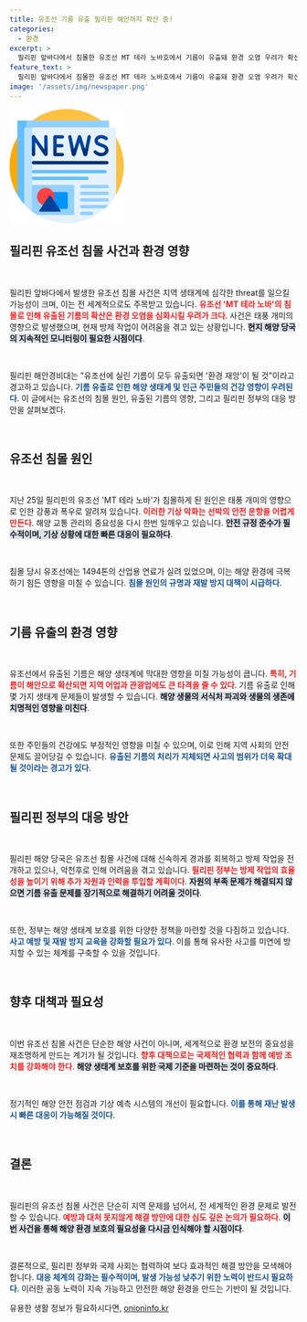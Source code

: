 ```yaml
---
title: 유조선 기름 유출 필리핀 해안까지 확산 중!
categories:
  - 환경
excerpt: >
  필리핀 앞바다에서 침몰한 유조선 MT 테라 노바호에서 기름이 유출돼 환경 오염 우려가 확산하고 있다. 불라칸주 해안에 퍼진 기름과 방제 작업의 어려움이 심각한 상황이다. 환경 재앙의 경고가 이어지는 가운데, 해양 당국이 대응에 나섰다.
feature_text: >
  필리핀 앞바다에서 침몰한 유조선 MT 테라 노바호에서 기름이 유출돼 환경 오염 우려가 확산하고 있다. 불라칸주 해안에 퍼진 기름과 방제 작업의 어려움이 심각한 상황이다. 환경 재앙의 경고가 이어지는 가운데, 해양 당국이 대응에 나섰다.
image: '/assets/img/newspaper.png'
---
```


<p><img src="/assets/img/newspaper.png" alt="kimp 속보" /></p>

<h2 data-ke-size="size26">필리핀 유조선 침몰 사건과 환경 영향</h2>

<p data-ke-size="size16">&nbsp;</p>

<p>필리핀 앞바다에서 발생한 유조선 침몰 사건은 지역 생태계에 심각한 threat를 일으킬 가능성이 크며, 이는 전 세계적으로도 주목받고 있습니다. <b><span style="color: #ee2323;">유조선 'MT 테라 노바'의 침몰로 인해 유출된 기름의 확산은 환경 오염을 심화시킬 우려가 크다</span></b>. 사건은 태풍 개미의 영향으로 발생했으며, 현재 방제 작업이 어려움을 겪고 있는 상황입니다. <b><span style="background-color: #21538527;">현지 해양 당국의 지속적인 모니터링이 필요한 시점이다</span></b>.</p>

<p data-ke-size="size16">&nbsp;</p>

<p>필리핀 해안경비대는 "유조선에 실린 기름이 모두 유출되면 '환경 재앙'이 될 것"이라고 경고하고 있습니다. <b><span style="color: #1a5490;">기름 유출로 인한 해양 생태계 및 인근 주민들의 건강 영향이 우려된다</span></b>. 이 글에서는 유조선의 침몰 원인, 유출된 기름의 영향, 그리고 필리핀 정부의 대응 방안을 살펴보겠다. </p>

<p data-ke-size="size16">&nbsp;</p>

<h2 data-ke-size="size26">유조선 침몰 원인</h2>

<p data-ke-size="size16">&nbsp;</p>

<p>지난 25일 필리핀의 유조선 'MT 테라 노바'가 침몰하게 된 원인은 태풍 개미의 영향으로 인한 강풍과 폭우로 알려져 있습니다. <b><span style="color: #ee2323;">이러한 기상 악화는 선박의 안전 운항을 어렵게 만든다</span></b>. 해양 교통 관리의 중요성을 다시 한번 일깨우고 있습니다. <b><span style="background-color: #21538527;">안전 규정 준수가 필수적이며, 기상 상황에 대한 빠른 대응이 필요하다</span></b>.</p>

<p data-ke-size="size16">&nbsp;</p>

<p>침몰 당시 유조선에는 1494톤의 산업용 연료가 실려 있었으며, 이는 해양 환경에 극복하기 힘든 영향을 미칠 수 있습니다. <b><span style="color: #1a5490;">침몰 원인의 규명과 재발 방지 대책이 시급하다</span></b>.</p>

<p data-ke-size="size16">&nbsp;</p>

<h2 data-ke-size="size26">기름 유출의 환경 영향</h2>

<p data-ke-size="size16">&nbsp;</p>

<p>유조선에서 유출된 기름은 해양 생태계에 막대한 영향을 미칠 가능성이 큽니다. <b><span style="color: #ee2323;">특히, 기름이 해안으로 확산되면 지역 어업과 관광업에도 큰 타격을 줄 수 있다</span></b>. 기름 유출로 인해 몇 가지 생태계 문제들이 발생할 수 있습니다. <b><span style="background-color: #21538527;">해양 생물의 서식처 파괴와 생물의 생존에 치명적인 영향을 미친다</span></b>.</p>

<p data-ke-size="size16">&nbsp;</p>

<p>또한 주민들의 건강에도 부정적인 영향을 미칠 수 있으며, 이로 인해 지역 사회의 안전 문제도 끌어당길 수 있습니다. <b><span style="color: #1a5490;">유출된 기름의 처리가 지체되면 사고의 범위가 더욱 확대될 것이라는 경고가 있다</span></b>.</p>

<p data-ke-size="size16">&nbsp;</p>

<h2 data-ke-size="size26">필리핀 정부의 대응 방안</h2>

<p data-ke-size="size16">&nbsp;</p>

<p>필리핀 해양 당국은 유조선 침몰 사건에 대해 신속하게 경과를 회복하고 방제 작업을 전개하고 있으나, 악천후로 인해 어려움을 겪고 있습니다. <b><span style="color: #ee2323;">필리핀 정부는 방제 작업의 효율성을 높이기 위해 추가 자원과 인력을 투입할 계획이다</span></b>. <b><span style="background-color: #21538527;">자원의 부족 문제가 해결되지 않으면 기름 유출 문제를 장기적으로 해결하기 어려울 것이다</span></b>.</p>

<p data-ke-size="size16">&nbsp;</p>

<p>또한, 정부는 해양 생태계 보호를 위한 다양한 정책을 마련할 것을 다짐하고 있습니다. <b><span style="color: #1a5490;">사고 예방 및 재발 방지 교육을 강화할 필요가 있다</span></b>. 이를 통해 유사한 사고를 미연에 방지할 수 있는 체계를 구축할 수 있을 것입니다.</p>

<p data-ke-size="size16">&nbsp;</p>

<h2 data-ke-size="size26">향후 대책과 필요성</h2>

<p data-ke-size="size16">&nbsp;</p>

<p>이번 유조선 침몰 사건은 단순한 해양 사건이 아니며, 세계적으로 환경 보전의 중요성을 재조명하게 만드는 계기가 될 것입니다. <b><span style="color: #ee2323;">향후 대책으로는 국제적인 협력과 함께 예방 조치를 강화해야 한다</span></b>. <b><span style="background-color: #21538527;">해양 생태계 보호를 위한 국제 기준을 마련하는 것이 중요하다</span></b>.</p>

<p data-ke-size="size16">&nbsp;</p>

<p>정기적인 해양 안전 점검과 기상 예측 시스템의 개선이 필요합니다. <b><span style="color: #1a5490;">이를 통해 재난 발생 시 빠른 대응이 가능해질 것이다</span></b>. </p>

<p data-ke-size="size16">&nbsp;</p>

<h2 data-ke-size="size26">결론</h2>

<p data-ke-size="size16">&nbsp;</p>

<p>필리핀의 유조선 침몰 사건은 단순히 지역 문제를 넘어서, 전 세계적인 환경 문제로 발전할 수 있습니다. <b><span style="color: #ee2323;">예방과 대처 못지않게 해결 방안에 대한 심도 깊은 논의가 필요하다</span></b>. <b><span style="background-color: #21538527;">이번 사건을 통해 해양 환경 보호의 필요성을 다시금 인식해야 할 시점이다</span></b>.</p>

<p data-ke-size="size16">&nbsp;</p>

<p>결론적으로, 필리핀 정부와 국제 사회는 협력하여 보다 효과적인 해결 방안을 모색해야 합니다. <b><span style="color: #1a5490;">대응 체계의 강화는 필수적이며, 발생 가능성 낮추기 위한 노력이 반드시 필요하다</span></b>. 이러한 공동 노력이 지속 가능하고 안전한 해양 환경을 만드는 기반이 될 것입니다.</p>
유용한 생활 정보가 필요하시다면, <a href="https://onioninfo.kr" rel="dofollow">onioninfo.kr</a>


